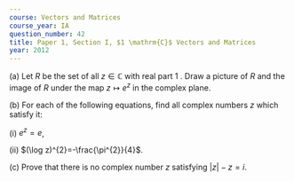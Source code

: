 ```yaml
---
course: Vectors and Matrices
course_year: IA
question_number: 42
title: Paper 1, Section I, $1 \mathrm{C}$ Vectors and Matrices
year: 2012
---
```




(a) Let $R$ be the set of all $z \in \mathbb{C}$ with real part 1 . Draw a picture of $R$ and the image of $R$ under the map $z \mapsto e^{z}$ in the complex plane.

(b) For each of the following equations, find all complex numbers $z$ which satisfy it:

(i) $e^{z}=e$,

(ii) $(\log z)^{2}=-\frac{\pi^{2}}{4}$.

(c) Prove that there is no complex number $z$ satisfying $|z|-z=i$.